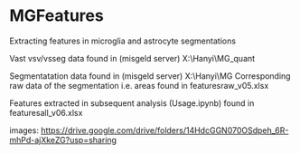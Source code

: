 # MGFeatures
Extracting features in microglia and astrocyte segmentations

Vast vsv/vsseg data found in (misgeld server) X:\Hanyi\MG_quant

Segmentatation data found in (misgeld server) X:\Hanyi\MG
Corresponding raw data of the segmentation i.e. areas found in featuresraw_v05.xlsx

Features extracted in subsequent analysis (Usage.ipynb) found in featuresall_v06.xlsx

images: https://drive.google.com/drive/folders/14HdcGGN070OSdpeh_6R-mhPd-ajXkeZG?usp=sharing

